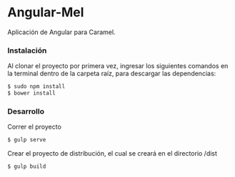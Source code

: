 # Angular-Mel
Aplicación de Angular para Caramel.

### Instalación
Al clonar el proyecto por primera vez, ingresar los siguientes comandos en la terminal dentro de la carpeta raíz, para descargar las dependencias:

```sh
$ sudo npm install
$ bower install
```

### Desarrollo

Correr el proyecto

```sh
$ gulp serve
```

Crear el proyecto de distribución, el cual se creará en el directorio /dist

```sh
$ gulp build
```
